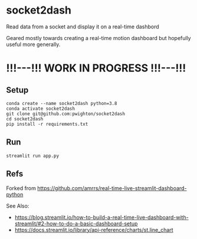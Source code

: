# socket2dash

Read data from a socket and display it on a real-time dashbord

Geared mostly towards creating a real-time motion dashboard but hopefully useful more generally.

# !!!---!!! WORK IN PROGRESS !!!---!!!

## Setup

```
conda create --name socket2dash python=3.8
conda activate socket2dash
git clone git@github.com:pwighton/socket2dash
cd socket2dash
pip install -r requirements.txt
```

## Run

```
streamlit run app.py
```

## Refs

Forked from https://github.com/amrrs/real-time-live-streamlit-dashboard-python

See Also:
  - https://blog.streamlit.io/how-to-build-a-real-time-live-dashboard-with-streamlit/#2-how-to-do-a-basic-dashboard-setup
  - https://docs.streamlit.io/library/api-reference/charts/st.line_chart
